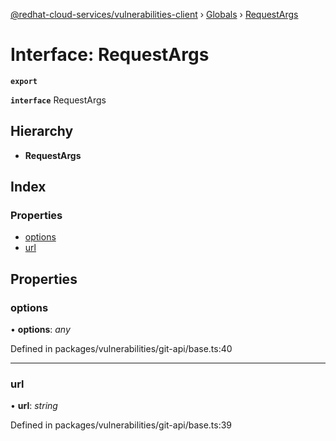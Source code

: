 [@redhat-cloud-services/vulnerabilities-client](../README.md) › [Globals](../globals.md) › [RequestArgs](requestargs.md)

# Interface: RequestArgs

**`export`** 

**`interface`** RequestArgs

## Hierarchy

* **RequestArgs**

## Index

### Properties

* [options](requestargs.md#options)
* [url](requestargs.md#url)

## Properties

###  options

• **options**: *any*

Defined in packages/vulnerabilities/git-api/base.ts:40

___

###  url

• **url**: *string*

Defined in packages/vulnerabilities/git-api/base.ts:39
